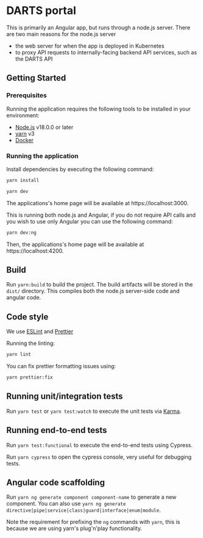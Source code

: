 # DARTS portal

This is primarily an Angular app, but runs through a node.js server. There are two main reasons for the node.js server

- the web server for when the app is deployed in Kubernetes
- to proxy API requests to internally-facing backend API services, such as the DARTS API

## Getting Started

### Prerequisites

Running the application requires the following tools to be installed in your environment:

- [Node.js](https://nodejs.org/) v18.0.0 or later
- [yarn](https://yarnpkg.com/) v3
- [Docker](https://www.docker.com)

### Running the application

Install dependencies by executing the following command:

```bash
yarn install
```

```bash
yarn dev
```

The applications's home page will be available at https://localhost:3000.

This is running both node.js and Angular, if you do not require API calls and you wish to use only Angular you can use the following command:

```bash
yarn dev:ng
```

Then, the applications's home page will be available at https://localhost:4200.

## Build

Run `yarn:build` to build the project. The build artifacts will be stored in the `dist/` directory. This compiles both the node.js server-side code and angular code.

## Code style

We use [ESLint](https://github.com/typescript-eslint/typescript-eslint) and [Prettier](https://prettier.io/)

Running the linting:

```bash
yarn lint
```

You can fix prettier formatting issues using:

```bash
yarn prettier:fix
```

## Running unit/integration tests

Run `yarn test` or `yarn test:watch` to execute the unit tests via [Karma](https://karma-runner.github.io).

## Running end-to-end tests

Run `yarn test:functional` to execute the end-to-end tests using Cypress.

Run `yarn cypress` to open the cypress console, very useful for debugging tests.

## Angular code scaffolding

Run `yarn ng generate component component-name` to generate a new component. You can also use `yarn ng generate directive|pipe|service|class|guard|interface|enum|module`.

Note the requirement for prefixing the `ng` commands with `yarn`, this is because we are using yarn's plug'n'play functionality.


